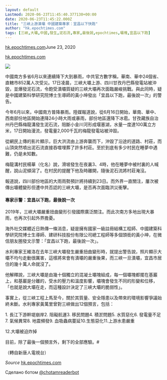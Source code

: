```yaml
---
layout: default
Lastmod: 2020-06-23T11:45:40.377130+00:00
date: 2020-06-23T11:45:22.000Z
title: "三峽上游潰壩 中國建築專家：宜昌以下快跑"
author: "hk.epochtimes.com"
tags: [三峽,大壩,中國,發生,泥石流,專家,最後說,epochtimes,壩塊,宜昌以下跑]
---
```


[hk.epochtimes.com](http://hk.epochtimes.com/news/2020-06-20/58267217)June 23, 2020

[hk.epochtimes.com](http://hk.epochtimes.com/news/2020-06-20/58267217)  

![](https://images.weserv.nl/?url=/file/e669b3a0d4a29f8853779.jpg)

中國南方多省6月以來連續降下大到暴雨，中共官方數字稱，華南、華中24個省、直轄市852萬人次受災。17日凌晨，三峽大壩上游、四川甘孜丹巴縣發電站被沖毀，並爆發泥石流，令飽受潰壩質疑的三峽大壩再次面臨嚴峻挑戰。與此同時，疑是中國建築科學研究院博士生導師的黃小坤發出「宜昌以下跑，最後說一次」的警告。

今年6月以來，中國南方普降暴雨。陸媒報道說，從6月16日開始，華南、華中、西南部份地區開始連降24小時大雨或暴雨，部份地區還降下冰雹。甘孜藏族自治州丹巴縣梅龍溝發生泥石流，阻斷小金川河形成堰塞湖，水量一度達100萬立方米，17日開始漫流，發電量2,000千瓦的梅龍發電站被沖毀。

從網民上傳的影片顯示，巨大洪流由上游奔襲而下，沖毀了沿途的道路、村莊，而山頂突然噴出泥石流直接吞噬埋葬了許多村莊。至於到底有多少村民在睡夢中遇難，仍是未知數。

梅龍溝村民楊華（化名）說，滑坡發生在夜裏3、4時，他在睡夢中被村裏的人喊醒，說山泥傾瀉了。在村民的提醒下他及時離開，隨後泥石流將村莊淹沒。

報道說，四川部份地區的大雨雨勢預計將持續到23日。而外界一直關注，屢次被傳出壩體變形但遭中共否認的三峽大壩，是否再次面臨洪災衝擊。

#### 專家示警：宜昌以下跑，最後說一次

2019年，三峽大壩嚴重扭曲變形引發國際廣泛關注。而此次南方多地出現大暴雨，也再次引起外界擔憂。

海外社交媒體近日熱傳一條消息，疑是擁有國家一級註冊結構工程師、中國建築科學研究院博士生導師、建研科技股份有限公司總工程師等多個頭銜的黃小坤，在微信朋友圈發文示警：「宜昌以下跑，最後說一次」。

水利專家王維洛在去年三峽大壩發生嚴重扭曲變形時，就提出警告說，照片顯示大壩不均勻走動很厲害，這樣將來會有潰壩的嚴重後果，而三峽一旦潰壩，宜昌市居住的幾十萬人命就沒了。

他解釋說，三峽大壩是由幾十個獨立的混凝土壩塊組成，每一個壩塊都擺在基巖上，和基巖是分離的，受水的壓力和溫度影響，壩塊會發生不同的形變和位移，「也就是說大壩在走，而這種設計決定了三峽大壩的脆弱性」。

事實上，從三峽工程上馬至今，關於其質量、安全隱患以及帶來的環境影響爭議始終未斷。水利專家黃萬里曾對三峽做出12個預言，包括：

1\. 長江下游幹堤崩岸2. 阻礙航運3. 移民問題4. 積淤問題5. 水質惡化6. 發電量不足7. 氣候異常8. 地震頻發9. 血吸蟲病蔓延10.生態惡化11.上游水患嚴重

12.大壩被迫炸掉

目前，除了最後一個預言外，剩下的全部應驗。#

（轉自新唐人電視台）

‏_Source_ [hk.epochtimes.com](http://hk.epochtimes.com/news/2020-06-20/58267217)

Сделано ботом [@chotamreaderbot](https://telegram.me/chotamreaderbot?start=from_telegraph)

